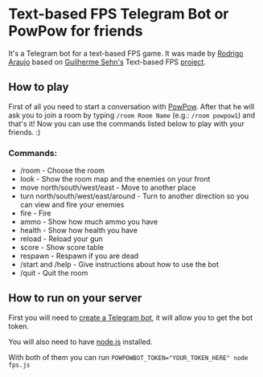 Text-based FPS Telegram Bot or PowPow for friends
==============
It's a Telegram bot for a text-based FPS game. It was made by [Rodrigo Araujo](http://www.dygufa.com/) based on [Guilherme Sehn's](http://www.guisehn.com/) Text-based FPS [project](https://github.com/guisehn/text-based-fps). 

How to play
----------

First of all you need to start a conversation with [PowPow](http://telegram.me/powpowbot). After that he will ask you to join a room by typing `/room Room Name` (e.g.: `/room powpow1`) and that's it! Now you can use the commands listed below to play with your friends. :)

### Commands:

* /room - Choose the room 
* look - Show the room map and the enemies on your front
* move north/south/west/east - Move to another place
* turn north/south/west/east/around - Turn to another direction so you can view and fire your enemies
* fire - Fire
* ammo - Show how much ammo you have
* health - Show how health you have
* reload - Reload your gun
* score - Show score table
* respawn - Respawn if you are dead
* /start and /help - Give instructions about how to use the bot
* /quit - Quit the room

How to run on your server
----------

First you will need to [create a Telegram bot](https://core.telegram.org/bots#3-how-do-i-create-a-bot), it will allow you to get the bot token.

You will also need to have [node.js](http://nodejs.org/) installed.

With both of them you can run `POWPOWBOT_TOKEN="YOUR_TOKEN_HERE" node fps.js `